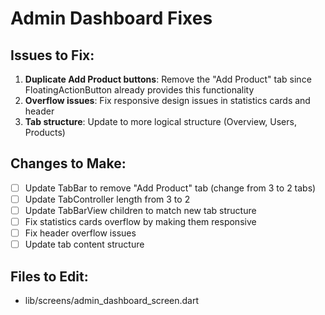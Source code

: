 # Admin Dashboard Fixes

## Issues to Fix:
1. **Duplicate Add Product buttons**: Remove the "Add Product" tab since FloatingActionButton already provides this functionality
2. **Overflow issues**: Fix responsive design issues in statistics cards and header
3. **Tab structure**: Update to more logical structure (Overview, Users, Products)

## Changes to Make:
- [ ] Update TabBar to remove "Add Product" tab (change from 3 to 2 tabs)
- [ ] Update TabController length from 3 to 2
- [ ] Update TabBarView children to match new tab structure
- [ ] Fix statistics cards overflow by making them responsive
- [ ] Fix header overflow issues
- [ ] Update tab content structure

## Files to Edit:
- lib/screens/admin_dashboard_screen.dart
